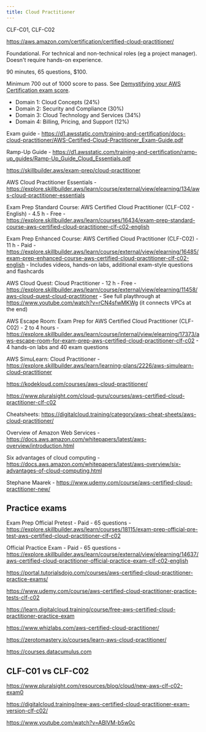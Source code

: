 ```yaml
---
title: Cloud Practitioner
---
```


CLF-C01, CLF-C02

https://aws.amazon.com/certification/certified-cloud-practitioner/

Foundational. For technical and non-technical roles (eg a project manager). Doesn't require hands-on experience.

90 minutes, 65 questions, $100.

Minimum 700 out of 1000 score to pass. See [Demystifying your AWS Certification exam score](https://aws.amazon.com/blogs/training-and-certification/demystifying-your-aws-certification-exam-score/).

- Domain 1: Cloud Concepts (24%)
- Domain 2: Security and Compliance (30%)
- Domain 3: Cloud Technology and Services (34%)
- Domain 4: Billing, Pricing, and Support (12%)

Exam guide - https://d1.awsstatic.com/training-and-certification/docs-cloud-practitioner/AWS-Certified-Cloud-Practitioner_Exam-Guide.pdf

Ramp-Up Guide - https://d1.awsstatic.com/training-and-certification/ramp-up_guides/Ramp-Up_Guide_Cloud_Essentials.pdf

https://skillbuilder.aws/exam-prep/cloud-practitioner

AWS Cloud Practitioner Essentials - https://explore.skillbuilder.aws/learn/course/external/view/elearning/134/aws-cloud-practitioner-essentials

Exam Prep Standard Course: AWS Certified Cloud Practitioner (CLF-C02 - English) - 4.5 h - Free - https://explore.skillbuilder.aws/learn/courses/16434/exam-prep-standard-course-aws-certified-cloud-practitioner-clf-c02-english

Exam Prep Enhanced Course: AWS Certified Cloud Practitioner (CLF-C02) - 11 h - Paid - https://explore.skillbuilder.aws/learn/course/external/view/elearning/16485/exam-prep-enhanced-course-aws-certified-cloud-practitioner-clf-c02-english - Includes videos, hands-on labs, additional exam-style questions and flashcards

AWS Cloud Quest: Cloud Practitioner - 12 h - Free - https://explore.skillbuilder.aws/learn/course/external/view/elearning/11458/aws-cloud-quest-cloud-practitioner - See full playthrough at https://www.youtube.com/watch?v=rCN4sfwMKWg (it connects VPCs at the end)

AWS Escape Room: Exam Prep for AWS Certified Cloud Practitioner (CLF-C02) - 2 to 4 hours - https://explore.skillbuilder.aws/learn/course/internal/view/elearning/17373/aws-escape-room-for-exam-prep-aws-certified-cloud-practitioner-clf-c02 - 4 hands-on labs and 40 exam questions

AWS SimuLearn: Cloud Practitioner - https://explore.skillbuilder.aws/learn/learning-plans/2226/aws-simulearn-cloud-practitioner

https://kodekloud.com/courses/aws-cloud-practitioner/

https://www.pluralsight.com/cloud-guru/courses/aws-certified-cloud-practitioner-clf-c02

Cheatsheets: https://digitalcloud.training/category/aws-cheat-sheets/aws-cloud-practitioner/

Overview of Amazon Web Services - https://docs.aws.amazon.com/whitepapers/latest/aws-overview/introduction.html

Six advantages of cloud computing - https://docs.aws.amazon.com/whitepapers/latest/aws-overview/six-advantages-of-cloud-computing.html

Stephane Maarek - https://www.udemy.com/course/aws-certified-cloud-practitioner-new/

## Practice exams

Exam Prep Official Pretest - Paid - 65 questions - https://explore.skillbuilder.aws/learn/courses/18115/exam-prep-official-pre-test-aws-certified-cloud-practitioner-clf-c02

Official Practice Exam - Paid - 65 questions - https://explore.skillbuilder.aws/learn/course/external/view/elearning/14637/aws-certified-cloud-practitioner-official-practice-exam-clf-c02-english

https://portal.tutorialsdojo.com/courses/aws-certified-cloud-practitioner-practice-exams/

https://www.udemy.com/course/aws-certified-cloud-practitioner-practice-tests-clf-c02

https://learn.digitalcloud.training/course/free-aws-certified-cloud-practitioner-practice-exam

https://www.whizlabs.com/aws-certified-cloud-practitioner/

https://zerotomastery.io/courses/learn-aws-cloud-practitioner/

https://courses.datacumulus.com

## CLF-C01 vs CLF-C02

https://www.pluralsight.com/resources/blog/cloud/new-aws-clf-c02-exam0

https://digitalcloud.training/new-aws-certified-cloud-practitioner-exam-version-clf-c02/

https://www.youtube.com/watch?v=ABlVM-b5w0c
